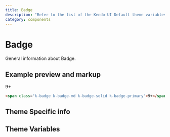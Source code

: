 ```yaml
---
title: Badge
description: "Refer to the list of the Kendo UI Default theme variables available for customization."
category: components
---
```


# Badge

General information about Badge.

## Example preview and markup

<demo language="html">
    <span class="k-badge k-badge-md k-badge-solid k-badge-primary">9+</span>
</demo>

``` html
<span class="k-badge k-badge-md k-badge-solid k-badge-primary">9+</span>
```

## Theme Specific info

<import component="badge" file="index"></import>

## Theme Variables
<import component="badge" file="variables"></import>
